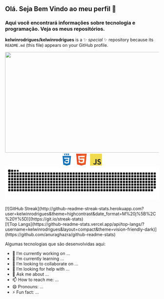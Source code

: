 ## Olá. Seja Bem Vindo ao meu perfil 👋
### Aqui você encontrará informações sobre tecnologia e programação. Veja os meus repositórios.


**kelwinrodrigues/kelwinrodrigues** is a ✨ _special_ ✨ repository because its `README.md` (this file) appears on your GitHub profile.

<div id="header" align="center">
  <img src="https://media.giphy.com/media/26tn33aiTi1jkl6H6/giphy.gif" width="550" height="330"/>
  <br>
  <img src="https://github.com/devicons/devicon/blob/master/icons/css3/css3-plain-wordmark.svg"  title="CSS3" alt="CSS" width="40" height="40"/>&nbsp;
  <img src="https://github.com/devicons/devicon/blob/master/icons/html5/html5-original.svg" title="HTML5" alt="HTML" width="40" height="40"/>&nbsp;
   <img src="https://github.com/devicons/devicon/blob/master/icons/javascript/javascript-original.svg" title="JavaScript" alt="JavaScript" width="40" height="40"/>&nbsp;
  <br> 
  <div>
    <img src="https://raw.githubusercontent.com/Platane/snk/output/github-contribution-grid-snake.svg"/>
  </div>
</div>
<br>
<div>
  [![GitHub Streak](http://github-readme-streak-stats.herokuapp.com?user=kelwinrodrigues&theme=highcontrast&date_format=M%20j%5B%2C%20Y%5D)](https://git.io/streak-stats)
 </div>
 <div>
 [![Top Langs](https://github-readme-stats.vercel.app/api/top-langs/?username=kelwinrodrigues&layout=compact&theme=vision-friendly-dark)](https://github.com/anuraghazra/github-readme-stats)
  </div>


Algumas tecnologias que são desenvolvidas aqui:

- 🔭 I’m currently working on ...
- 🌱 I’m currently learning ...
- 👯 I’m looking to collaborate on ...
- 🤔 I’m looking for help with ...
- 💬 Ask me about ...
- 📫 How to reach me: ...
- 😄 Pronouns: ...
- ⚡ Fun fact: ...

